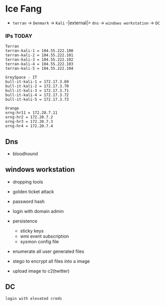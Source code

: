 # Ice Fang

- `terran` -> `Denmark` -> `Kali` -|external|> `dns` -> `windows workstation` -> `DC`


### IPs TODAY

```
Terran
terran-kali-1 = 104.55.222.100
terran-kali-2 = 104.55.222.101
terran-kali-3 = 104.55.222.102
terran-kali-4 = 104.55.222.103
terran-kali-5 = 104.55.222.104

GreySpace - IT
bull-it-kali-1 = 172.17.3.69
bull-it-kali-2 = 172.17.3.70
bull-it-kali-3 = 172.17.3.71
bull-it-kali-4 = 172.17.3.72
bull-it-kali-5 = 172.17.3.73

Orange
orng-hr11 = 172.20.7.11
orng-hr2 = 172.20.7.2
orng-hr3 = 172.20.7.3
orng-hr4 = 172.20.7.4
```

## Dns

- bloodhound

## windows workstation

- dropping tools
- golden ticket attack
- password hash
- login with domain admin

- persistence
  - sticky keys
  - wmi event subscription
  - sysmon config file
- enumerate all user generated files
- stego to encrypt all files into a image
- upload image to c2(twitter)

## DC

`login with elevated creds`
